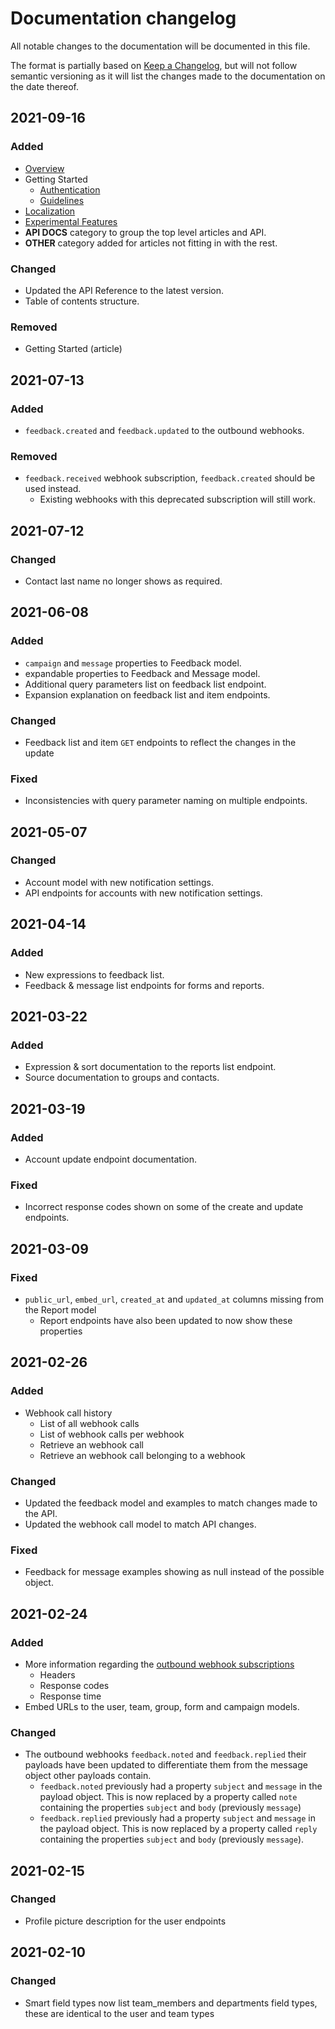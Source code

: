 # Documentation changelog
All notable changes to the documentation will be documented in this file.

The format is partially based on [Keep a Changelog](https://keepachangelog.com/en/1.0.0/), but will not follow semantic versioning as it will list the changes made to the documentation on the date thereof.

## 2021-09-16
### Added
- [Overview](../localization.md)
- Getting Started
  - [Authentication](../getting-started/authentication.md)
  - [Guidelines](../getting-started/authentication.md)
- [Localization](../localization.md)
- [Experimental Features](../experimental.md)
- **API DOCS** category to group the top level articles and API.
- **OTHER** category added for articles not fitting in with the rest.

### Changed
- Updated the API Reference to the latest version.
- Table of contents structure.

### Removed
- Getting Started (article)

## 2021-07-13
### Added
- `feedback.created` and `feedback.updated` to the outbound webhooks.

### Removed
- `feedback.received` webhook subscription, `feedback.created` should be used instead.
  - Existing webhooks with this deprecated subscription will still work.

## 2021-07-12
### Changed
- Contact last name no longer shows as required.

## 2021-06-08
### Added
- `campaign` and `message` properties to Feedback model.
- expandable properties to Feedback and Message model.
- Additional query parameters list on feedback list endpoint.
- Expansion explanation on feedback list and item endpoints.

### Changed
- Feedback list and item `GET` endpoints to reflect the changes in the update

### Fixed
- Inconsistencies with query parameter naming on multiple endpoints.

## 2021-05-07
### Changed
- Account model with new notification settings.
- API endpoints for accounts with new notification settings.

## 2021-04-14
### Added
- New expressions to feedback list.
- Feedback & message list endpoints for forms and reports.

## 2021-03-22
### Added
- Expression & sort documentation to the reports list endpoint.
- Source documentation to groups and contacts.

## 2021-03-19
### Added
- Account update endpoint documentation.

### Fixed
- Incorrect response codes shown on some of the create and update endpoints.

## 2021-03-09
### Fixed
- `public_url`, `embed_url`, `created_at` and `updated_at` columns missing from the Report model
  - Report endpoints have also been updated to now show these properties

## 2021-02-26
### Added
- Webhook call history
  - List of all webhook calls
  - List of webhook calls per webhook
  - Retrieve an webhook call
  - Retrieve an webhook call belonging to a webhook

### Changed
- Updated the feedback model and examples to match changes made to the API.
- Updated the webhook call model to match API changes.

### Fixed
- Feedback for message examples showing as null instead of the possible object.

## 2021-02-24
### Added
- More information regarding the [outbound webhook subscriptions](../webhooks/outbound/subscriptions.md) 
  - Headers
  - Response codes
  - Response time
- Embed URLs to the user, team, group, form and campaign models.

### Changed
- The outbound webhooks `feedback.noted` and `feedback.replied` their payloads have been updated to differentiate them from the message object other payloads contain.
  - `feedback.noted` previously had a property `subject` and `message` in the payload object. This is now replaced by a property called `note` containing the properties `subject` and `body` (previously `message`)
  - `feedback.replied` previously had a property `subject` and `message` in the payload object. This is now replaced by a property called `reply` containing the properties `subject` and `body` (previously `message`).

## 2021-02-15
### Changed
- Profile picture description for the user endpoints

## 2021-02-10
### Changed
- Smart field types now list team_members and departments field types, these are identical to the user and team types